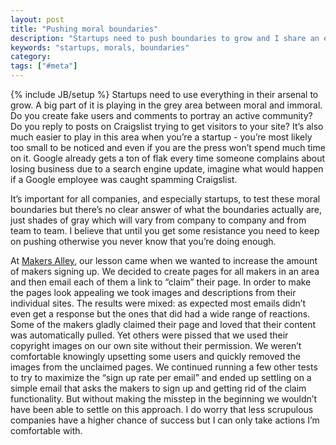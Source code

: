 ```yaml
---
layout: post
title: "Pushing moral boundaries"
description: "Startups need to push boundaries to grow and I share an experience we had pushing a boundary at Makers Alley."
keywords: "startups, morals, boundaries"
category:
tags: ["#meta"]
---
```

{% include JB/setup %}
Startups need to use everything in their arsenal to grow. A big part of it is playing in the grey area between moral and immoral. Do you create fake users and comments to portray an active community? Do you reply to posts on Craigslist trying to get visitors to your site? It’s also much easier to play in this area when you’re a startup - you’re most likely too small to be noticed and even if you are the press won’t spend much time on it. Google already gets a ton of flak every time someone complains about losing business due to a search engine update, imagine what would happen if a Google employee was caught spamming Craigslist.

It’s important for all companies, and especially startups, to test these moral boundaries but there’s no clear answer of what the boundaries actually are, just shades of gray which will vary from company to company and from team to team. I believe that until you get some resistance you need to keep on pushing otherwise you never know that you’re doing enough.

At <a href="https://makersalley.com/" target="_blank">Makers Alley</a>, our lesson came when we wanted to increase the amount of makers signing up. We decided to create pages for all makers in an area and then email each of them a link to “claim” their page. In order to make the pages look appealing we took images and descriptions from their individual sites. The results were mixed: as expected most emails didn’t even get a response but the ones that did had a wide range of reactions. Some of the makers gladly claimed their page and loved that their content was automatically pulled. Yet others were pissed that we used their copyright images on our own site without their permission. We weren’t comfortable knowingly upsetting some users and quickly removed the images from the unclaimed pages. We continued running a few other tests to try to maximize the “sign up rate per email” and ended up settling on a simple email that asks the makers to sign up and getting rid of the claim functionality. But without making the misstep in the beginning we wouldn’t have been able to settle on this approach. I do worry that less scrupulous companies have a higher chance of success but I can only take actions I’m comfortable with.